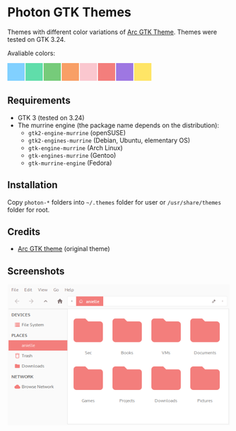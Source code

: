 # Photon GTK Themes

Themes with different color variations of [Arc GTK Theme](https://github.com/horst3180/arc-theme).
Themes were tested on GTK 3.24.

Avaliable colors: 

![](https://raw.githubusercontent.com/anstellaire/photon-gtk-themes/screenshots/screenshots/colors.png)

## Requirements

* GTK 3 (tested on 3.24)
* The murrine engine (the package name depends on the distribution):
  * `gtk2-engine-murrine` (openSUSE)
  * `gtk2-engines-murrine` (Debian, Ubuntu, elementary OS)
  * `gtk-engine-murrine` (Arch Linux)
  * `gtk-engines-murrine` (Gentoo)
  * `gtk-murrine-engine` (Fedora)

## Installation

Copy `photon-*` folders into `~/.themes` folder for user or `/usr/share/themes` folder for root.

## Credits

- [Arc GTK theme](https://github.com/horst3180/arc-theme) (original theme)

## Screenshots

![](https://raw.githubusercontent.com/anstellaire/photon-gtk-themes/screenshots/screenshots/photon-red.png)

